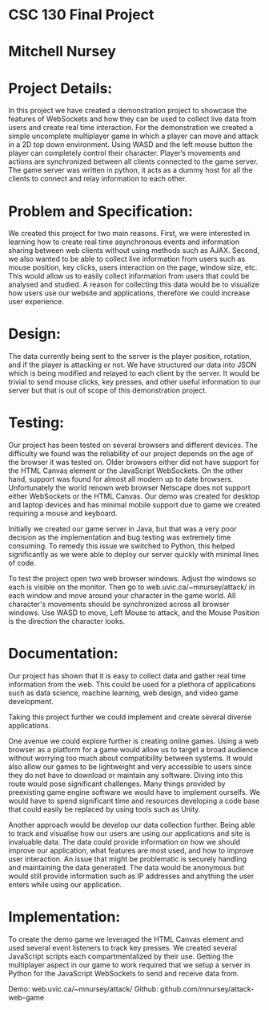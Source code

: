 # CSC 130 Final Project
# Mitchell Nursey

# Project Details:

In this project we have created a demonstration project to showcase the features of WebSockets and how they can be used to collect live data from users and create real time interaction. For the demonstration we created a simple uncomplete multiplayer game in which a player can move and attack in a 2D top down environment. Using WASD and the left mouse button the player can completely control their character. Player’s movements and actions are synchronized between all clients connected to the game server. The game server was written in python, it acts as a dummy host for all the clients to connect and relay information to each other.

# Problem and Specification:

We created this project for two main reasons. First, we were interested in learning how to create real time asynchronous events and information sharing between web clients without using methods such as AJAX.  Second, we also wanted to be able to collect live information from users such as mouse position, key clicks, users interaction on the page, window size, etc. This would allow us to easily collect information from users that could be analysed and studied. A reason for collecting this data would be to visualize how users use our website and applications, therefore we could increase user experience.

# Design:

The data currently being sent to the server is the player position, rotation, and if the player is attacking or not. We have structured our data into JSON which is being modified and relayed to each client by the server. It would be trivial to send mouse clicks, key presses, and other useful information to our server but that is out of scope of this demonstration project.

# Testing:

Our project has been tested on several browsers and different devices. The difficulty we found was the reliability of our project depends on the age of the browser it was tested on. Older browsers either did not have support for the HTML Canvas element or the JavaScript WebSockets. On the other hand, support was found for almost all modern up to date browsers. Unfortunately the world renown web browser Netscape does not support either WebSockets or the HTML Canvas. Our demo was created for desktop and laptop devices and has minimal mobile support due to game we created requiring a mouse and keyboard.

Initially we created our game server in Java, but that was a very poor decision as the implementation and bug testing was extremely time consuming. To remedy this issue we switched to Python, this helped significantly as we were able to deploy our server quickly with minimal lines of code.

To test the project open two web browser windows. Adjust the windows so each is visible on the monitor. Then go to web.uvic.ca/~mnursey/attack/ in each window and move around your character in the game world. All character's movements should be synchronized across all browser windows. Use WASD to move, Left Mouse to attack, and the Mouse Position is the direction the character looks.

# Documentation:

Our project has shown that it is easy to collect data and gather real time information from the web. This could be used for a plethora of applications such as data science, machine learning, web design, and video game development.

Taking this project further we could implement and create several diverse applications.

One avenue we could explore further is creating online games. Using a web browser as a platform for a game would allow us to target a broad audience without worrying too much about compatibility between systems. It would also allow our games to be lightweight and very accessible to users since they do not have to download or maintain any software. Diving into this route would pose significant challenges. Many things provided by preexisting game engine software we would have to implement ourselfs. We would have to spend significant time and resources developing a code base that could easily be replaced by using tools such as Unity.

Another approach would be develop our data collection further. Being able to track and visualise how our users are using our applications and site is invaluable data. The data could provide information on how we should improve our application, what features are most used, and how to improve user interaction. An issue that might be problematic is securely handling and maintaining the data generated. The data would be anonymous but would still provide information such as IP addresses and anything the user enters while using our application.

# Implementation:

To create the demo game we leveraged the HTML Canvas element and used several event listeners to track key presses. We created several JavaScript scripts each compartmentalized by their use. Getting the multiplayer aspect in our game to work required that we setup a server in Python for the JavaScript WebSockets to send and receive data from.

Demo: web.uvic.ca/~mnursey/attack/
Github: github.com/mnursey/attack-web-game
